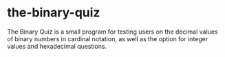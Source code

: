 # the-binary-quiz
The Binary Quiz is a small program for testing users on the decimal values of binary numbers in cardinal notation, as well as the option for integer values and hexadecimal questions.
